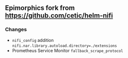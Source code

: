 ## Epimorphics fork from https://github.com/cetic/helm-nifi

### Changes 

* `nifi_config` addition `nifi.nar.library.autoload.directory=./extensions`
* Prometheus Service Monitor `fallback_scrape_protocol`
